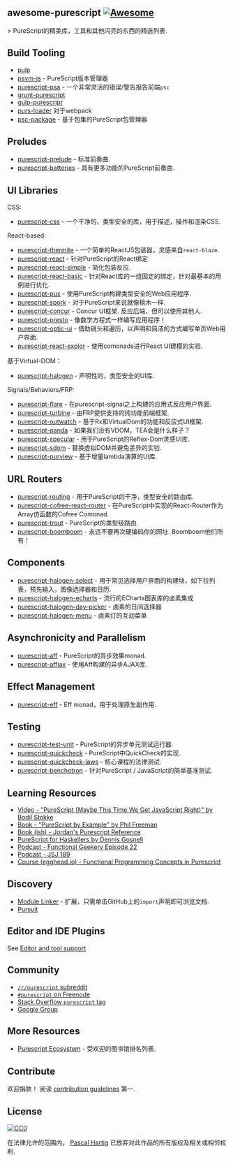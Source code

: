 ## awesome-purescript [![Awesome](https://cdn.rawgit.com/sindresorhus/awesome/d7305f38d29fed78fa85652e3a63e154dd8e8829/media/badge.svg)](https://github.com/sindresorhus/awesome)

&gt; PureScript的精美库，工具和其他闪亮的东西的精选列表.

## Build Tooling

- [pulp](https://github.com/bodil/pulp)
- [psvm-js](https://github.com/ThomasCrvsr/psvm-js) -  PureScript版本管理器
- [purescript-psa](https://github.com/natefaubion/purescript-psa) - 一个非常灵活的错误/警告报告前端`psc`
- [grunt-purescript](https://github.com/purescript-contrib/grunt-purescript)
- [gulp-purescript](https://github.com/purescript-contrib/gulp-purescript)
- [purs-loader](https://github.com/ethul/purs-loader) 对于webpack
- [psc-package](https://github.com/purescript/psc-package) - 基于包集的PureScript包管理器

## Preludes

- [purescript-prelude](https://github.com/purescript/purescript-prelude) - 标准前奏曲.
- [purescript-batteries](https://github.com/tfausak/purescript-batteries) - 具有更多功能的PureScript前奏曲.

## UI Libraries

CSS:

- [purescript-css](https://github.com/slamdata/purescript-css) - 一个干净的，类型安全的库，用于描述，操作和渲染CSS.

React-based:

- [purescript-thermite](https://github.com/paf31/purescript-thermite) - 一个简单的ReactJS包装器，灵感来自`react-blaze`.
- [purescript-react](https://github.com/purescript-contrib/purescript-react) - 针对PureScript的React绑定
- [purescript-react-simple](https://github.com/joneshf/purescript-react-simple) - 简化包装反应.
- [purescript-react-basic](https://github.com/lumihq/purescript-react-basic) - 针对React库的一组固定的绑定，针对最基本的用例进行优化.
- [purescript-pux](https://github.com/alexmingoia/purescript-pux) - 使用PureScript构建类型安全的Web应用程序.
- [purescript-spork](https://github.com/natefaubion/purescript-spork) - 对于PureScript来说就像榆木一样.
- [purescript-concur](https://github.com/ajnsit/purescript-concur)   -  Concur UI框架.  反应后端，但可以使用其他人.
- [purescript-presto](https://github.com/juspay/purescript-presto) - 像数学方程式一样编写应用程序！
- [purescript-optic-ui](https://github.com/zrho/purescript-optic-ui) - 借助镜头和遍历，以声明和简洁的方式编写单页Web用户界面.
- [purescript-react-explor](https://github.com/paf31/purescript-react-explore) - 使用comonads进行React UI建模的实验.

基于Virtual-DOM：

- [purescript-halogen](https://github.com/slamdata/purescript-halogen) - 声明性的，类型安全的UI库.

Signals/Behaviors/FRP:

- [purescript-flare](https://github.com/sharkdp/purescript-flare) - 在purescript-signal之上构建的应用式反应用户界面.
- [purescript-turbine](https://github.com/funkia/purescript-turbine) - 由FRP提供支持的纯功能前端框架.
- [purescript-outwatch](https://github.com/OutWatch/purescript-outwatch) - 基于Rx和VirtualDom的功能和反应式UI框架.
- [purescript-panda](https://github.com/i-am-tom/purescript-panda) - 如果我们没有VDOM，TEA会是什么样子？
- [purescript-specular](https://github.com/restaumatic/purescript-specular) - 用于PureScript的Reflex-Dom灵感UI库.
- [purescript-sdom](https://github.com/paf31/purescript-sdom) - 替换虚拟DOM并避免差异的实验.
- [purescript-purview](https://github.com/paf31/purescript-purview) - 基于增量lambda演算的UI库.

## URL Routers

- [purescript-routing](https://github.com/slamdata/purescript-routing) - 用于PureScript的干净，类型安全的路由库.
- [purescript-cofree-react-router](https://github.com/coot/purescript-cofree-react-router) - 在PureScript中实现的React-Router作为Array仿函数的Cofree Comonad.
- [purescript-trout](https://github.com/owickstrom/purescript-trout) -  PureScript的类型级路由.
- [purescript-boomboom](https://github.com/paluh/purescript-boomboom)   - 永远不要再次硬编码你的网址.  Boomboom他们所有！

## Components

- [purescript-halogen-select](https://github.com/citizennet/purescript-halogen-select) - 用于常见选择用户界面的构建块，如下拉列表，预先输入，图像选择器和日历.
- [purescript-halogen-echarts](https://github.com/slamdata/purescript-halogen-echarts) - 流行的ECharts图表库的卤素集成
- [purescript-halogen-day-picker](https://github.com/rnons/purescript-halogen-day-picker) - 卤素的日间选择器
- [purescript-halogen-menu](https://github.com/slamdata/purescript-halogen-menu) - 卤素灯的互动菜单

## Asynchronicity and Parallelism

- [purescript-aff](https://github.com/slamdata/purescript-aff) -  PureScript的异步效果monad.
- [purescript-affjax](https://github.com/slamdata/purescript-aff) - 使用Aff构建的异步AJAX库.

## Effect Management

- [purescript-eff](https://github.com/purescript/purescript-eff) -  Eff monad，用于处理原生副作用.

## Testing

- [purescript-test-unit](https://github.com/bodil/purescript-test-unit) -  PureScript的异步单元测试运行器.
- [purescript-quickcheck](https://github.com/purescript/purescript-quickcheck) -  PureScript中QuickCheck的实现.
- [purescript-quickcheck-laws](https://github.com/garyb/purescript-quickcheck-laws) - 核心课程的法律测试.
- [purescript-benchotron](https://github.com/hdgarrood/purescript-benchotron) - 针对PureScript / JavaScript的简单基准测试.

## Learning Resources

- [Video - "PureScript (Maybe This Time We Get JavaScript Right)" by Bodil Stokke](https://www.youtube.com/watch?v=yIlDBPiMb0o)
- [Book - "PureScript by Example" by Phil Freeman](https://leanpub.com/purescript/read)
- [Book (ish) - Jordan's Purescript Reference](https://github.com/JordanMartinez/purescript-jordans-reference)
- [PureScript for Haskellers by Dennis Gosnell](http://www.arow.info/blog/posts/2015-12-17-purescript-intro.html)
- [Podcast - Functional Geekery Episode 22](https://www.functionalgeekery.com/episode-22-lambdaconf-2015-part-1/)
- [Podcast - JSJ 189](https://devchat.tv/js-jabber/189-jsj-purescript-with-john-a-de-goes-and-phil-freeman)
- [Course (egghead.io) - Functional Programming Concepts in Purescript](https://egghead.io/courses/functional-programming-concepts-in-purescript)

## Discovery

- [Module Linker](https://fiatjaf.alhur.es/module-linker/#/purescript) - 扩展，只需单击GitHub上的`import`声明即可浏览文档.
- [Pursuit](https://pursuit.purescript.org/)

## Editor and IDE Plugins

See [Editor and tool support](https://github.com/purescript/purescript/wiki/Editor-and-tool-support)

## Community

- [`/r/purescript` subreddit](http://www.reddit.com/r/purescript)
- [`#purescript` on Freenode](http://webchat.freenode.net/?channels=purescript)
- [Stack Overflow `purescript` tag](http://stackoverflow.com/questions/tagged/purescript)
- [Google Group](https://groups.google.com/forum/#!forum/purescript)

## More Resources

- [Purescript Ecosystem](https://github.com/xgrommx/purescript-ecosystem) - 受欢迎的图书馆排名列表.

## Contribute

 欢迎捐款！  阅读 [contribution guidelines](https://github.com/passy/awesome-purescript/blob/master/contributing.md) 第一.


## License

[![CC0](http://i.creativecommons.org/p/zero/1.0/88x31.png)](http://creativecommons.org/publicdomain/zero/1.0/)

在法律允许的范围内， [Pascal Hartig](https://passy.me/) 已放弃对此作品的所有版权及相关或相邻权利.
